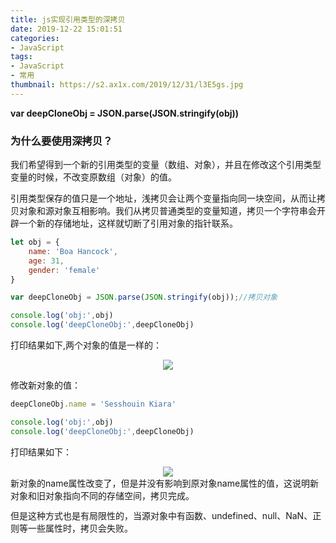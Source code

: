 ```yaml
---
title: js实现引用类型的深拷贝
date: 2019-12-22 15:01:51
categories:
- JavaScript
tags:
- JavaScript
- 常用
thumbnail: https://s2.ax1x.com/2019/12/31/l3E5gs.jpg
---
```

**var deepCloneObj = JSON.parse(JSON.stringify(obj))**

### 为什么要使用深拷贝？
我们希望得到一个新的引用类型的变量（数组、对象），并且在修改这个引用类型变量的时候，不改变原数组（对象）的值。

引用类型保存的值只是一个地址，浅拷贝会让两个变量指向同一块空间，从而让拷贝对象和源对象互相影响。我们从拷贝普通类型的变量知道，拷贝一个字符串会开辟一个新的存储地址，这样就切断了引用对象的指针联系。
<!-- more -->
```javascript
let obj = {
    name: 'Boa Hancock',
    age: 31,
    gender: 'female'
}

var deepCloneObj = JSON.parse(JSON.stringify(obj));//拷贝对象

console.log('obj:',obj)
console.log('deepCloneObj:',deepCloneObj)
```

打印结果如下,两个对象的值是一样的：
<div style="text-align:center;"><img src="/print1.png"></div>


修改新对象的值：
```javascript
deepCloneObj.name = 'Sesshouin Kiara'

console.log('obj:',obj)
console.log('deepCloneObj:',deepCloneObj)

```
打印结果如下：
<div style="text-align:center;"><img src="/print2.png"></div>
新对象的<span class="whdiv1">name</span>属性改变了，但是并没有影响到原对象<span class="whdiv1">name</span>属性的值，这说明新对象和旧对象指向不同的存储空间，拷贝完成。
<div style="height:12px;"></div>
但是这种方式也是有局限性的，当源对象中有<span class="whdiv1">函数、undefined、null、NaN、正则</span>等一些属性时，拷贝会失败。